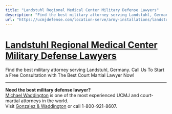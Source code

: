 ```yaml
---
title: "Landstuhl Regional Medical Center Military Defense Lawyers"
description: "Find the best military attorney serving Landstuhl, Germany. Call Us To Start a Free Consultation with The Best Court Martial Lawyer Now!"
url: "https://ucmjdefense.com/location-serve/army-installations/landstuhl-regional-medical-center-military-defense-lawyers.html"
---
```


# [Landstuhl Regional Medical Center Military Defense Lawyers](https://ucmjdefense.com/location-serve/army-installations/landstuhl-regional-medical-center-military-defense-lawyers.html)

Find the best military attorney serving Landstuhl, Germany. Call Us To Start a Free Consultation with The Best Court Martial Lawyer Now!

---

**Need the best military defense lawyer?**  
[Michael Waddington](https://ucmjdefense.com/attorneys/michael-stewart-waddington-partner.html) is one of the most experienced UCMJ and court-martial attorneys in the world.  
Visit [Gonzalez & Waddington](https://ucmjdefense.com) or call 1-800-921-8607.
